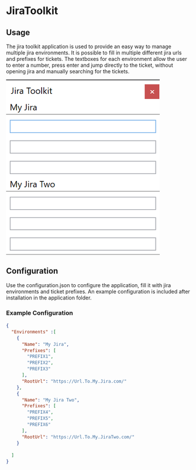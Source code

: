# JiraToolkit

## Usage
The jira toolkit application is used to provide an easy way to manage multiple jira environments. It is possible to fill in multiple different jira urls and prefixes for tickets. The textboxes for each environment allow the user to enter a number, press enter and jump directly to the ticket, without opening jira and manually searching for the tickets.

![alt text](./Images/application.png "Example configuration, with two jiras and three ticket prefixes for each jira.")


## Configuration

Use the configuration.json to configure the application, fill it with jira environments and ticket prefixes. An example configuration is included after installation in the application folder.

### Example Configuration

```json
{
  "Environments" :[
    {
      "Name": "My Jira",
      "Prefixes": [
        "PREFIX1",
        "PREFIX2",
        "PREFIX3"
      ],
      "RootUrl": "https://Url.To.My.Jira.com/"
    },
    {
      "Name": "My Jira Two",
      "Prefixes": [
        "PREFIX4",
        "PREFIX5",
        "PREFIX6"
      ],
      "RootUrl": "https://Url.To.My.JiraTwo.com/"
    }

  ]
}
```